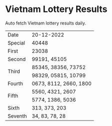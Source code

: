 # Vietnam Lottery Results

Auto fetch Vietnam lottery results daily.

<table>
  <tr>
    <td>Date</td>
    <td>20-12-2022</td>
  </tr>
  <tr>
    <td>Special</td>
    <td>40448</td>
  </tr>
  <tr>
    <td>First</td>
    <td>23038</td>
  </tr>
  <tr>
    <td>Second</td>
    <td>99191, 45105</td>
  </tr>
  <tr>
    <td rowspan="2">Third</td>
    <td>85345, 38356, 73752</td>
  </tr>
  <tr>
    <td>98329, 05815, 10799</td>
  </tr>
  <tr>
    <td>Fourth</td>
    <td>0673, 8112, 2660, 1800</td>
  </tr>
  <tr>
    <td rowspan="2">Fifth</td>
    <td>5560, 4321, 2607</td>
  </tr>
  <tr>
    <td>5774, 1386, 5036</td>
  </tr>
  <tr>
    <td>Sixth</td>
    <td>313, 373, 203</td>
  </tr>
  <tr>
    <td>Seventh</td>
    <td>34, 83, 78, 28</td>
  </tr>
</table>